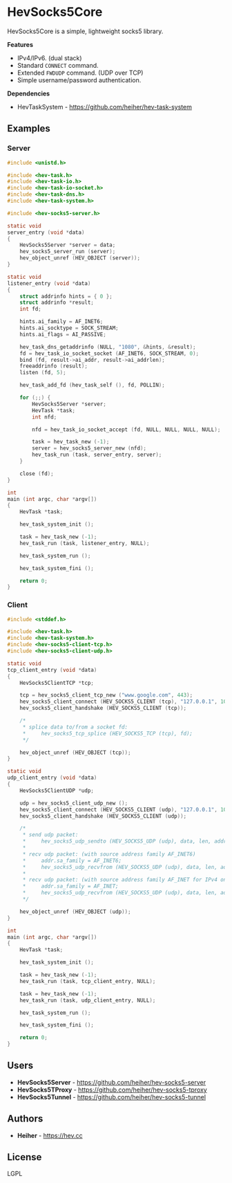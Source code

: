 # HevSocks5Core

HevSocks5Core is a simple, lightweight socks5 library.

**Features**
* IPv4/IPv6. (dual stack)
* Standard `CONNECT` command.
* Extended `FWDUDP` command. (UDP over TCP)
* Simple username/password authentication.

**Dependencies**
* HevTaskSystem - https://github.com/heiher/hev-task-system

## Examples

### Server

```c
#include <unistd.h>

#include <hev-task.h>
#include <hev-task-io.h>
#include <hev-task-io-socket.h>
#include <hev-task-dns.h>
#include <hev-task-system.h>

#include <hev-socks5-server.h>

static void
server_entry (void *data)
{
    HevSocks5Server *server = data;
    hev_socks5_server_run (server);
    hev_object_unref (HEV_OBJECT (server));
}

static void
listener_entry (void *data)
{
    struct addrinfo hints = { 0 };
    struct addrinfo *result;
    int fd;

    hints.ai_family = AF_INET6;
    hints.ai_socktype = SOCK_STREAM;
    hints.ai_flags = AI_PASSIVE;

    hev_task_dns_getaddrinfo (NULL, "1080", &hints, &result);
    fd = hev_task_io_socket_socket (AF_INET6, SOCK_STREAM, 0);
    bind (fd, result->ai_addr, result->ai_addrlen);
    freeaddrinfo (result);
    listen (fd, 5);

    hev_task_add_fd (hev_task_self (), fd, POLLIN);

    for (;;) {
        HevSocks5Server *server;
        HevTask *task;
        int nfd;

        nfd = hev_task_io_socket_accept (fd, NULL, NULL, NULL, NULL);

        task = hev_task_new (-1);
        server = hev_socks5_server_new (nfd);
        hev_task_run (task, server_entry, server);
    }

    close (fd);
}

int
main (int argc, char *argv[])
{
    HevTask *task;

    hev_task_system_init ();

    task = hev_task_new (-1);
    hev_task_run (task, listener_entry, NULL);

    hev_task_system_run ();

    hev_task_system_fini ();

    return 0;
}
```

### Client

```c
#include <stddef.h>

#include <hev-task.h>
#include <hev-task-system.h>
#include <hev-socks5-client-tcp.h>
#include <hev-socks5-client-udp.h>

static void
tcp_client_entry (void *data)
{
    HevSocks5ClientTCP *tcp;

    tcp = hev_socks5_client_tcp_new ("www.google.com", 443);
    hev_socks5_client_connect (HEV_SOCKS5_CLIENT (tcp), "127.0.0.1", 1080);
    hev_socks5_client_handshake (HEV_SOCKS5_CLIENT (tcp));

    /*
     * splice data to/from a socket fd:
     *     hev_socks5_tcp_splice (HEV_SOCKS5_TCP (tcp), fd);
     */

    hev_object_unref (HEV_OBJECT (tcp));
}

static void
udp_client_entry (void *data)
{
    HevSocks5ClientUDP *udp;

    udp = hev_socks5_client_udp_new ();
    hev_socks5_client_connect (HEV_SOCKS5_CLIENT (udp), "127.0.0.1", 1080);
    hev_socks5_client_handshake (HEV_SOCKS5_CLIENT (udp));

    /*
     * send udp packet:
     *     hev_socks5_udp_sendto (HEV_SOCKS5_UDP (udp), data, len, addr);
     *
     * recv udp packet: (with source address family AF_INET6)
     *     addr.sa_family = AF_INET6;
     *     hev_socks5_udp_recvfrom (HEV_SOCKS5_UDP (udp), data, len, addr);
     *
     * recv udp packet: (with source address family AF_INET for IPv4 only)
     *     addr.sa_family = AF_INET;
     *     hev_socks5_udp_recvfrom (HEV_SOCKS5_UDP (udp), data, len, addr);
     */

    hev_object_unref (HEV_OBJECT (udp));
}

int
main (int argc, char *argv[])
{
    HevTask *task;

    hev_task_system_init ();

    task = hev_task_new (-1);
    hev_task_run (task, tcp_client_entry, NULL);

    task = hev_task_new (-1);
    hev_task_run (task, udp_client_entry, NULL);

    hev_task_system_run ();

    hev_task_system_fini ();

    return 0;
}
```

## Users

* **HevSocks5Server** - https://github.com/heiher/hev-socks5-server
* **HevSocks5TProxy** - https://github.com/heiher/hev-socks5-tproxy
* **HevSocks5Tunnel** - https://github.com/heiher/hev-socks5-tunnel

## Authors
* **Heiher** - https://hev.cc

## License
LGPL
